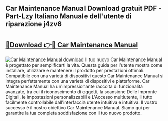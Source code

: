 ## Car Maintenance Manual Download gratuit PDF - Part-Lzy Italiano Manuale dell'utente di riparazione j4zv6

# <h2><a href="http://dffff8.blite.top/?on=Car+Maintenance+Manual">🔗Download 👉🔴 Car Maintenance Manual</a></h2>

[![Car Maintenance Manual download](https://i.imgur.com/lujVjoI.png)](http://dffff8.blite.top/?on=Car+Maintenance+Manual)
Il tuo nuovo Car Maintenance Manual è progettato per semplificarti la vita. Questa guida per l'utente mostra come installare, utilizzare e mantenere il prodotto per prestazioni ottimali. Compatibile con una varietà di dispositivi questo Car Maintenance Manual si integra perfettamente con una varietà di dispositivi e piattaforme. Car Maintenance Manual ha un'impressionante raccolta di funzionalità avanzate, tra cui il riconoscimento di oggetti, la scansione Delle Impronte Digitali, le impostazioni personalizzabili e L'Accesso multiutente, il tutto facilmente controllabile dall'interfaccia utente intuitiva e intuitiva. Il vostro successo è il nostro obiettivo Car Maintenance Manual. Siamo qui per garantire la tua completa soddisfazione con il tuo nuovo prodotto.
